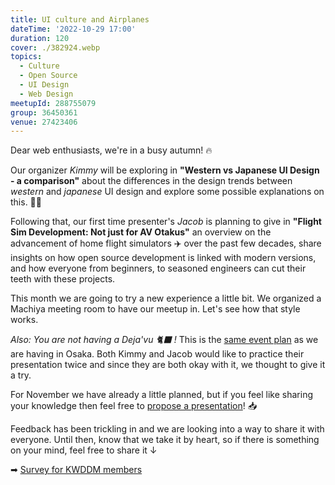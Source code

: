 ```yaml
---
title: UI culture and Airplanes
dateTime: '2022-10-29 17:00'
duration: 120
cover: ./382924.webp
topics:
  - Culture
  - Open Source
  - UI Design
  - Web Design
meetupId: 288755079
group: 36450361
venue: 27423406
---
```


Dear web enthusiasts, we're in a busy autumn! 🔥

Our organizer *Kimmy* will be exploring in **"Western vs Japanese UI Design - a comparison"** about the differences in the design trends between *western* and *japanese* UI design and explore some possible explanations on this. 👩‍🎨

Following that, our first time presenter's *Jacob* is planning to give in **"Flight Sim Development: Not just for AV Otakus"** an overview on the advancement of home flight simulators ✈️ over the past few decades, share insights on how open source development is linked with modern versions, and how everyone from beginners, to seasoned engineers can cut their teeth with these projects.

This month we are going to try a new experience a little bit. We organized a Machiya meeting room to have our meetup in. Let's see how that style works.

*Also: You are not having a Deja'vu 🐈‍⬛ !* This is the [same event plan](https://www.meetup.com/osaka-web-designers-and-developers-meetup/events/288595894) as we are having in Osaka. Both Kimmy and Jacob would like to practice their presentation twice and since they are both okay with it, we thought to give it a try.

For November we have already a little planned, but if you feel like sharing your knowledge then feel free to [propose a presentation](https://forms.gle/umcRKdEy9SekLQL68)! 📥

Feedback has been trickling in and we are looking into a way to share it with everyone. Until then, know that we take it by heart, so if there is something on your mind, feel free to share it ↓

➡︎ [Survey for KWDDM members](https://docs.google.com/forms/d/e/1FAIpQLSfzo6DecghqIfir5O-2eiuQXPf81j97XcOCVEr6eJgUSEGeMw/viewform)
